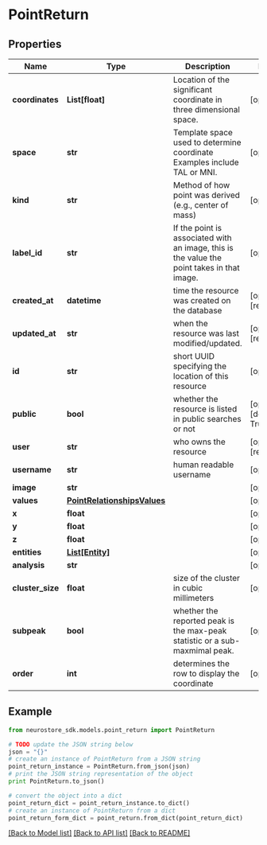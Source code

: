 # PointReturn


## Properties
Name | Type | Description | Notes
------------ | ------------- | ------------- | -------------
**coordinates** | **List[float]** | Location of the significant coordinate in three dimensional space. | [optional] 
**space** | **str** | Template space used to determine coordinate Examples include TAL or MNI. | [optional] 
**kind** | **str** | Method of how point was derived (e.g., center of mass) | [optional] 
**label_id** | **str** | If the point is associated with an image, this is the value the point takes in that image. | [optional] 
**created_at** | **datetime** | time the resource was created on the database | [optional] [readonly] 
**updated_at** | **str** | when the resource was last modified/updated. | [optional] [readonly] 
**id** | **str** | short UUID specifying the location of this resource | [optional] 
**public** | **bool** | whether the resource is listed in public searches or not | [optional] [default to True]
**user** | **str** | who owns the resource | [optional] [readonly] 
**username** | **str** | human readable username | [optional] 
**image** | **str** |  | [optional] 
**values** | [**PointRelationshipsValues**](PointRelationshipsValues.md) |  | [optional] 
**x** | **float** |  | [optional] 
**y** | **float** |  | [optional] 
**z** | **float** |  | [optional] 
**entities** | [**List[Entity]**](Entity.md) |  | [optional] 
**analysis** | **str** |  | [optional] 
**cluster_size** | **float** | size of the cluster in cubic millimeters | [optional] 
**subpeak** | **bool** | whether the reported peak is the max-peak statistic or a sub-maxmimal peak. | [optional] 
**order** | **int** | determines the row to display the coordinate | [optional] 

## Example

```python
from neurostore_sdk.models.point_return import PointReturn

# TODO update the JSON string below
json = "{}"
# create an instance of PointReturn from a JSON string
point_return_instance = PointReturn.from_json(json)
# print the JSON string representation of the object
print PointReturn.to_json()

# convert the object into a dict
point_return_dict = point_return_instance.to_dict()
# create an instance of PointReturn from a dict
point_return_form_dict = point_return.from_dict(point_return_dict)
```
[[Back to Model list]](../README.md#documentation-for-models) [[Back to API list]](../README.md#documentation-for-api-endpoints) [[Back to README]](../README.md)


